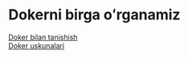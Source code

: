 # Dokerni birga oʻrganamiz

[Doker bilan tanishish](/get_started/index.md)  
[Doker uskunalari](/product_manuals/index.md)

